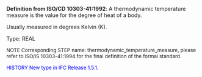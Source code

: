**Definition from ISO/CD 10303-41:1992**: A thermodynamic temperature measure is the value for the degree of heat of a body.

Usually measured in degrees Kelvin (K).

Type: REAL

> <font size="-1">
  NOTE Corresponding STEP name: thermodynamic_temperature_measure, please refer to ISO/IS 10303-41:1994
  for the final definition of the formal standard.
</font>

> <font size="-1" color="#0000FF">
  HISTORY New type in IFC Release 1.5.1.
</font>